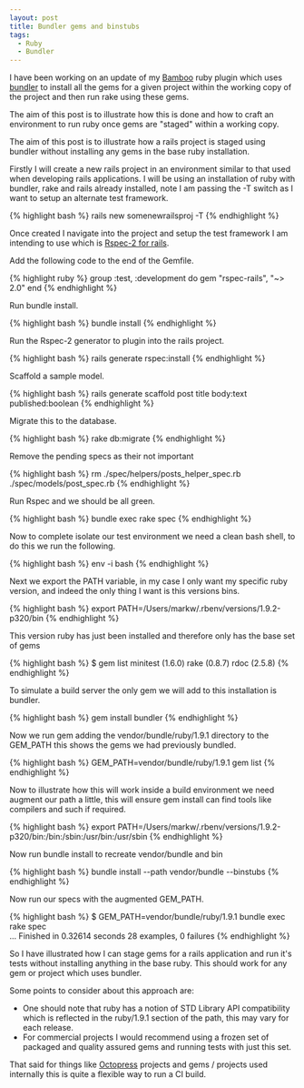 ```yaml
---
layout: post
title: Bundler gems and binstubs
tags: 
  - Ruby
  - Bundler
---
```


I have been working on an update of my [Bamboo](http://www.atlassian.com/bamboo/) ruby plugin which uses
[bundler](http://gembundler.com/) to install all the gems for a given project within the working
copy of the project and then run rake using these gems.

The aim of this post is to illustrate how this is done and how to craft 
an environment to run ruby once gems are "staged" within a working copy.


The aim of this post is to illustrate how a rails project is staged
using bundler without installing any gems in the base ruby installation.

Firstly I will create a new rails project in an environment similar to that 
used when developing rails applications. I will be using an installation of 
ruby with bundler, rake and rails already installed, note I am passing the 
-T switch as I want to setup an alternate test framework.

{% highlight bash %}
rails new somenewrailsproj -T
{% endhighlight %}

Once created I navigate into the project and setup the test framework I am
intending to use which is [Rspec-2 for rails](http://github.com/rspec/rspec-rails).

Add the following code to the end of the Gemfile.

{% highlight ruby %}
group :test, :development do
    gem "rspec-rails", "~> 2.0"
end
{% endhighlight %}

Run bundle install.

{% highlight bash %}
bundle install
{% endhighlight %}

Run the Rspec-2 generator to plugin into the rails project.

{% highlight bash %}
rails generate rspec:install
{% endhighlight %}

Scaffold a sample model.

{% highlight bash %}
rails generate scaffold post title body:text published:boolean
{% endhighlight %}

Migrate this to the database.

{% highlight bash %}
rake db:migrate
{% endhighlight %}

Remove the pending specs as their not important 

{% highlight bash %}
rm ./spec/helpers/posts_helper_spec.rb ./spec/models/post_spec.rb
{% endhighlight %}

Run Rspec and we should be all green.

{% highlight bash %}
bundle exec rake spec
{% endhighlight %}

Now to complete isolate our test environment we need a clean bash shell,
to do this we run the following.

{% highlight bash %}
env -i bash
{% endhighlight %}

Next we export the PATH variable, in my case I only want my specific
ruby version, and indeed the only thing I want is this versions bins.

{% highlight bash %}
export PATH=/Users/markw/.rbenv/versions/1.9.2-p320/bin
{% endhighlight %}

This version ruby has just been installed and therefore only has the base set of
gems

{% highlight bash %}
$ gem list
minitest (1.6.0)
rake (0.8.7)
rdoc (2.5.8)
{% endhighlight %}

To simulate a build server the only gem we will add to this installation is bundler.

{% highlight bash %}
gem install bundler
{% endhighlight %}

Now we run gem adding the vendor/bundle/ruby/1.9.1 directory to the
GEM_PATH this shows the gems we had previously bundled.

{% highlight bash %}
GEM_PATH=vendor/bundle/ruby/1.9.1 gem list
{% endhighlight %}

Now to illustrate how this will work inside a build environment we need augment our path a little, this will ensure gem install can find tools like compilers and such if required.

{% highlight bash %}
export PATH=/Users/markw/.rbenv/versions/1.9.2-p320/bin:/bin:/sbin:/usr/bin:/usr/sbin
{% endhighlight %}

Now run bundle install to recreate vendor/bundle and bin

{% highlight bash %}
bundle install --path vendor/bundle --binstubs
{% endhighlight %}

Now run our specs with the augmented GEM_PATH.

{% highlight bash %}
$ GEM_PATH=vendor/bundle/ruby/1.9.1 bundle exec rake spec                             
...
Finished in 0.32614 seconds
28 examples, 0 failures
{% endhighlight %}

So I have illustrated how I can stage gems for a rails application
and run it's tests without installing anything in the base ruby. This
should work for any gem or project which uses bundler.

Some points to consider about this approach are:

* One should note that ruby has a notion of STD Library API compatibility which is reflected in the ruby/1.9.1 section of the path, this may vary for each release.
* For commercial projects I would recommend using a frozen set of packaged and quality assured gems and running tests with just this set.

That said for things like [Octopress](http://octopress.org/) projects and gems / projects used
internally this is quite a flexible way to run a CI build.
